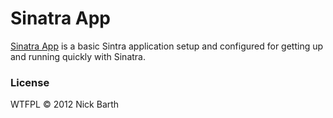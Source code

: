 # Sinatra App

[Sinatra App](https://github.com/nickbarth/SinatraApp) is a basic Sintra
application setup and configured for getting up and running quickly with
Sinatra.

### License
WTFPL &copy; 2012 Nick Barth
